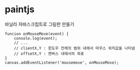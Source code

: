 # paintjs

바닐라 자바스크립트로 그림판 만들기

```
funcion onMouseMove(event) {
    console.log(event);
    // ...
    // clientX,Y : 윈도우 전체의 범위 내에서 마우스 위치값을 나타냄
    // offsetX,Y : 캔버스 내에서의 좌표
}
canvas.addEventListener('mousemove', onMouseMove);

```
